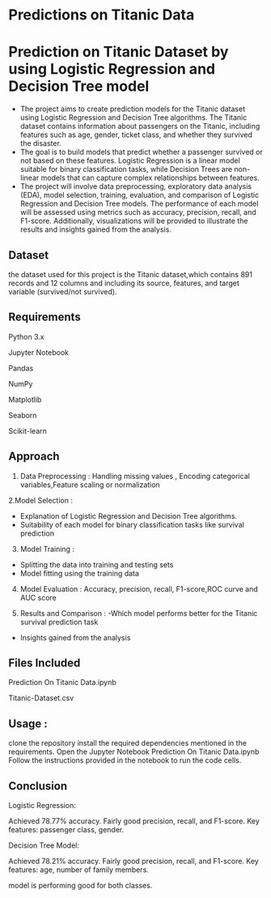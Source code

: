 # Predictions on Titanic Data

# Prediction on Titanic Dataset by using Logistic Regression  and Decision Tree model

- The project aims to create prediction models for the Titanic dataset using Logistic Regression and Decision Tree algorithms. The Titanic dataset contains information about passengers on the Titanic, including features such as age, gender, ticket class, and whether they survived the disaster.
- The goal is to build models that predict whether a passenger survived or not based on these features. Logistic Regression is a linear model suitable for binary classification tasks, while Decision Trees are non-linear models that can capture complex relationships between features.
- The project will involve data preprocessing, exploratory data analysis (EDA), model selection, training, evaluation, and comparison of Logistic Regression and Decision Tree models. The performance of each model will be assessed using metrics such as accuracy, precision, recall, and F1-score. Additionally, visualizations will be provided to illustrate the results and insights gained from the analysis.

## Dataset

 the dataset used for this project is the Titanic dataset,which contains 891 records and 12 columns and including its source, features, and target variable (survived/not survived).

## Requirements

Python 3.x

Jupyter Notebook

Pandas

NumPy

Matplotlib

Seaborn

Scikit-learn

## Approach 

1. Data Preprocessing : Handling missing values , Encoding categorical variables,Feature scaling or normalization

2.Model Selection :
-  Explanation of Logistic Regression and Decision Tree algorithms.
- Suitability of each model for binary classification tasks like survival prediction

3. Model Training : 
 - Splitting the data into training and testing sets
 - Model fitting using the training data

4. Model Evaluation : Accuracy, precision, recall, F1-score,ROC curve and AUC score

5. Results and Comparison : 
-Which model performs better for the Titanic survival prediction task
- Insights gained from the analysis

## Files Included
Prediction On Titanic Data.ipynb 

Titanic-Dataset.csv


## Usage : 

clone the repository
install the required dependencies mentioned in the requirements.
Open the Jupyter Notebook Prediction On Titanic Data.ipynb 
Follow the instructions provided in the notebook to run the code cells.

## Conclusion

Logistic Regression:

Achieved 78.77% accuracy.
Fairly good precision, recall, and F1-score.
Key features: passenger class, gender.

Decision Tree Model:

Achieved 78.21% accuracy.
Fairly good precision, recall, and F1-score.
Key features: age, number of family members.

model is performing good for both classes.
